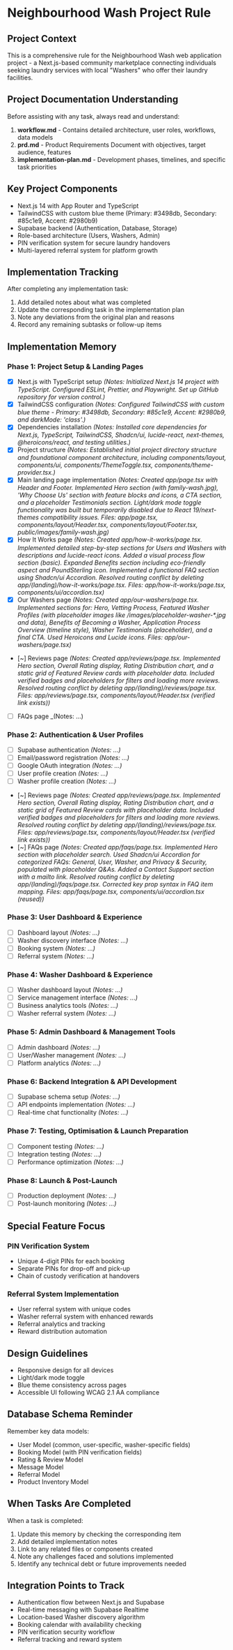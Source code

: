# Neighbourhood Wash Project Rule

## Project Context

This is a comprehensive rule for the Neighbourhood Wash web application project - a Next.js-based community marketplace connecting individuals seeking laundry services with local "Washers" who offer their laundry facilities.

## Project Documentation Understanding

Before assisting with any task, always read and understand:

1. **workflow.md** - Contains detailed architecture, user roles, workflows, data models
2. **prd.md** - Product Requirements Document with objectives, target audience, features
3. **implementation-plan.md** - Development phases, timelines, and specific task priorities

## Key Project Components

- Next.js 14 with App Router and TypeScript
- TailwindCSS with custom blue theme (Primary: #3498db, Secondary: #85c1e9, Accent: #2980b9)
- Supabase backend (Authentication, Database, Storage)
- Role-based architecture (Users, Washers, Admin)
- PIN verification system for secure laundry handovers
- Multi-layered referral system for platform growth

## Implementation Tracking

After completing any implementation task:

1. Add detailed notes about what was completed
2. Update the corresponding task in the implementation plan
3. Note any deviations from the original plan and reasons
4. Record any remaining subtasks or follow-up items

## Implementation Memory

### Phase 1: Project Setup & Landing Pages

- [x] Next.js with TypeScript setup _(Notes: Initialized Next.js 14 project with TypeScript. Configured ESLint, Prettier, and Playwright. Set up GitHub repository for version control.)_
- [x] TailwindCSS configuration _(Notes: Configured TailwindCSS with custom blue theme - Primary: #3498db, Secondary: #85c1e9, Accent: #2980b9, and darkMode: 'class'.)_
- [x] Dependencies installation _(Notes: Installed core dependencies for Next.js, TypeScript, TailwindCSS, Shadcn/ui, lucide-react, next-themes, @heroicons/react, and testing utilities.)_
- [x] Project structure _(Notes: Established initial project directory structure and foundational component architecture, including components/layout, components/ui, components/ThemeToggle.tsx, components/theme-provider.tsx.)_
- [x] Main landing page implementation _(Notes: Created app/page.tsx with Header and Footer. Implemented Hero section (with family-wash.jpg), 'Why Choose Us' section with feature blocks and icons, a CTA section, and a placeholder Testimonials section. Light/dark mode toggle functionality was built but temporarily disabled due to React 19/next-themes compatibility issues. Files: app/page.tsx, components/layout/Header.tsx, components/layout/Footer.tsx, public/images/family-wash.jpg)_
- [x] How It Works page _(Notes: Created app/how-it-works/page.tsx. Implemented detailed step-by-step sections for Users and Washers with descriptions and lucide-react icons. Added a visual process flow section (basic). Expanded Benefits section including eco-friendly aspect and PoundSterling icon. Implemented a functional FAQ section using Shadcn/ui Accordion. Resolved routing conflict by deleting app/(landing)/how-it-works/page.tsx. Files: app/how-it-works/page.tsx, components/ui/accordion.tsx)_
- [x] Our Washers page _(Notes: Created app/our-washers/page.tsx. Implemented sections for: Hero, Vetting Process, Featured Washer Profiles (with placeholder images like /images/placeholder-washer-*.jpg and data), Benefits of Becoming a Washer, Application Process Overview (timeline style), Washer Testimonials (placeholder), and a final CTA. Used Heroicons and Lucide icons. Files: app/our-washers/page.tsx)_
- [~] Reviews page _(Notes: Created app/reviews/page.tsx. Implemented Hero section, Overall Rating display, Rating Distribution chart, and a static grid of Featured Review cards with placeholder data. Included verified badges and placeholders for filters and loading more reviews. Resolved routing conflict by deleting app/(landing)/reviews/page.tsx. Files: app/reviews/page.tsx, components/layout/Header.tsx (verified link exists))_
- [ ] FAQs page _(Notes: ...)

### Phase 2: Authentication & User Profiles

- [ ] Supabase authentication _(Notes: ...)_
- [ ] Email/password registration _(Notes: ...)_
- [ ] Google OAuth integration _(Notes: ...)_
- [ ] User profile creation _(Notes: ...)_
- [ ] Washer profile creation _(Notes: ...)_
- [~] Reviews page _(Notes: Created app/reviews/page.tsx. Implemented Hero section, Overall Rating display, Rating Distribution chart, and a static grid of Featured Review cards with placeholder data. Included verified badges and placeholders for filters and loading more reviews. Resolved routing conflict by deleting app/(landing)/reviews/page.tsx. Files: app/reviews/page.tsx, components/layout/Header.tsx (verified link exists))_
- [~] FAQs page _(Notes: Created app/faqs/page.tsx. Implemented Hero section with placeholder search. Used Shadcn/ui Accordion for categorized FAQs: General, User, Washer, and Privacy & Security, populated with placeholder Q&As. Added a Contact Support section with a mailto link. Resolved routing conflict by deleting app/(landing)/faqs/page.tsx. Corrected key prop syntax in FAQ item mapping. Files: app/faqs/page.tsx, components/ui/accordion.tsx (reused))_

### Phase 3: User Dashboard & Experience

- [ ] Dashboard layout _(Notes: ...)_
- [ ] Washer discovery interface _(Notes: ...)_
- [ ] Booking system _(Notes: ...)_
- [ ] Referral system _(Notes: ...)_

### Phase 4: Washer Dashboard & Experience

- [ ] Washer dashboard layout _(Notes: ...)_
- [ ] Service management interface _(Notes: ...)_
- [ ] Business analytics tools _(Notes: ...)_
- [ ] Washer referral system _(Notes: ...)_

### Phase 5: Admin Dashboard & Management Tools

- [ ] Admin dashboard _(Notes: ...)_
- [ ] User/Washer management _(Notes: ...)_
- [ ] Platform analytics _(Notes: ...)_

### Phase 6: Backend Integration & API Development

- [ ] Supabase schema setup _(Notes: ...)_
- [ ] API endpoints implementation _(Notes: ...)_
- [ ] Real-time chat functionality _(Notes: ...)_

### Phase 7: Testing, Optimisation & Launch Preparation

- [ ] Component testing _(Notes: ...)_
- [ ] Integration testing _(Notes: ...)_
- [ ] Performance optimization _(Notes: ...)_

### Phase 8: Launch & Post-Launch

- [ ] Production deployment _(Notes: ...)_
- [ ] Post-launch monitoring _(Notes: ...)_

## Special Feature Focus

### PIN Verification System

- Unique 4-digit PINs for each booking
- Separate PINs for drop-off and pick-up
- Chain of custody verification at handovers

### Referral System Implementation

- User referral system with unique codes
- Washer referral system with enhanced rewards
- Referral analytics and tracking
- Reward distribution automation

## Design Guidelines

- Responsive design for all devices
- Light/dark mode toggle
- Blue theme consistency across pages
- Accessible UI following WCAG 2.1 AA compliance

## Database Schema Reminder

Remember key data models:

- User Model (common, user-specific, washer-specific fields)
- Booking Model (with PIN verification fields)
- Rating & Review Model
- Message Model
- Referral Model
- Product Inventory Model

## When Tasks Are Completed

When a task is completed:

1. Update this memory by checking the corresponding item
2. Add detailed implementation notes
3. Link to any related files or components created
4. Note any challenges faced and solutions implemented
5. Identify any technical debt or future improvements needed

## Integration Points to Track

- Authentication flow between Next.js and Supabase
- Real-time messaging with Supabase Realtime
- Location-based Washer discovery algorithm
- Booking calendar with availability checking
- PIN verification security workflow
- Referral tracking and reward system
